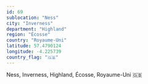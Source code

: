 ```yaml
---
id: 69
sublocation: "Ness"
city: "Inverness"
department: "Highland"
region: "Écosse"
country: "Royaume-Uni"
latitude: 57.4790124
longitude: -4.225739
country_flag: "🇬🇧"
---
```

Ness, Inverness, Highland, Écosse, Royaume-Uni 🇬🇧